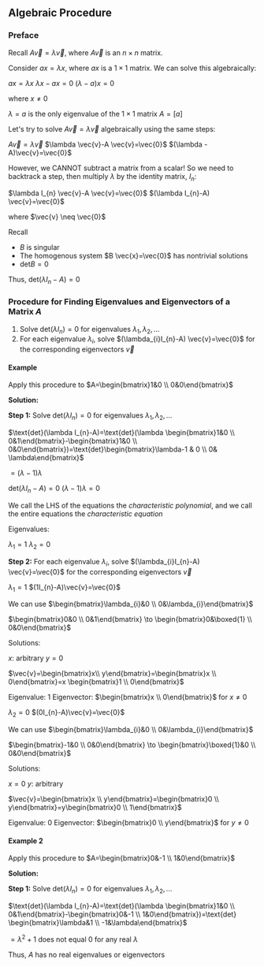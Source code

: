## Algebraic Procedure

### Preface

Recall $A \vec{v}= \lambda \vec{v}$, where $A \vec{v}$ is an $n \times n$ matrix.

Consider $ax= \lambda x$, where $ax$ is a $1 \times 1$ matrix. We can solve this algebraically:

$ax= \lambda x$
$\lambda x - ax=0$
$(\lambda-a)x=0$ 

where $x \neq 0$

$\lambda=a$ is the only eigenvalue of the $1 \times 1$ matrix $A=[a]$

Let's try to solve $A \vec{v}= \lambda \vec{v}$ algebraically using the same steps:

$A \vec{v}= \lambda \vec{v}$
$\lambda \vec{v}-A \vec{v}=\vec{0}$
$(\lambda - A)\vec{v}=\vec{0}$

However, we CANNOT subtract a matrix from a scalar! So we need to backtrack a step, then multiply $\lambda$ by the identity matrix, $I_{n}$:

$\lambda I_{n} \vec{v}-A \vec{v}=\vec{0}$
$(\lambda I_{n}-A) \vec{v}=\vec{0}$

where $\vec{v} \neq \vec{0}$

Recall

- $B$ is singular
- The homogenous system $B \vec{x}=\vec{0}$ has nontrivial solutions
- $\text{det}B=0$

Thus, $\text{det}(\lambda I_{n}-A)=0$

### Procedure for Finding Eigenvalues and Eigenvectors of a Matrix $A$

1. Solve $\text{det}(\lambda I_{n})=0$ for eigenvalues $\lambda_{1},\lambda_{2},\dots$
2. For each eigenvalue $\lambda_{i}$, solve $(\lambda_{i}I_{n}-A) \vec{v}=\vec{0}$ for the corresponding eigenvectors $\vec{v}$

#### Example

Apply this procedure to $A=\begin{bmatrix}1&0 \\ 0&0\end{bmatrix}$

**Solution:**

**Step 1:** Solve $\text{det}(\lambda I_{n})=0$ for eigenvalues $\lambda_{1},\lambda_{2},\dots$

$\text{det}(\lambda I_{n}-A)=\text{det}(\lambda \begin{bmatrix}1&0 \\ 0&1\end{bmatrix}-\begin{bmatrix}1&0 \\ 0&0\end{bmatrix})=\text{det}\begin{bmatrix}\lambda-1 & 0 \\ 0& \lambda\end{bmatrix}$

$=(\lambda -1)\lambda$

$\text{det}(\lambda I_{n}-A)=0$
$(\lambda -1) \lambda = 0$

We call the LHS of the equations the _characteristic polynomial_, and we call the entire equations the _characteristic equation_

Eigenvalues:

$\lambda_{1}=1$
$\lambda_{2}=0$

**Step 2:** For each eigenvalue $\lambda_{i}$, solve $(\lambda_{i}I_{n}-A) \vec{v}=\vec{0}$ for the corresponding eigenvectors $\vec{v}$

$\lambda_{1}=1$
$(1I_{n}-A)\vec{v}=\vec{0}$

We can use $\begin{bmatrix}\lambda_{i}&0 \\ 0&\lambda_{i}\end{bmatrix}$

$\begin{bmatrix}0&0 \\ 0&1\end{bmatrix} \to \begin{bmatrix}0&\boxed{1} \\ 0&0\end{bmatrix}$

Solutions:

$x$: arbitrary
$y=0$

$\vec{v}=\begin{bmatrix}x\\ y\end{bmatrix}=\begin{bmatrix}x \\ 0\end{bmatrix}=x \begin{bmatrix}1 \\ 0\end{bmatrix}$

Eigenvalue: 1
Eigenvector: $\begin{bmatrix}x \\ 0\end{bmatrix}$ for $x \neq 0$

$\lambda_{2}=0$
$(0I_{n}-A)\vec{v}=\vec{0}$

We can use $\begin{bmatrix}\lambda_{i}&0 \\ 0&\lambda_{i}\end{bmatrix}$

$\begin{bmatrix}-1&0 \\ 0&0\end{bmatrix} \to \begin{bmatrix}\boxed{1}&0 \\ 0&0\end{bmatrix}$

Solutions:

$x=0$
$y:$ arbitrary

$\vec{v}=\begin{bmatrix}x \\ y\end{bmatrix}=\begin{bmatrix}0 \\ y\end{bmatrix}=y\begin{bmatrix}0 \\ 1\end{bmatrix}$

Eigenvalue: 0
Eigenvector: $\begin{bmatrix}0 \\ y\end{bmatrix}$ for $y \neq 0$

#### Example 2

Apply this procedure to $A=\begin{bmatrix}0&-1 \\ 1&0\end{bmatrix}$

**Solution:**

**Step 1:** Solve $\text{det}(\lambda I_{n})=0$ for eigenvalues $\lambda_{1},\lambda_{2},\dots$

$\text{det}(\lambda I_{n}-A)=\text{det}(\lambda \begin{bmatrix}1&0 \\ 0&1\end{bmatrix}-\begin{bmatrix}0&-1 \\ 1&0\end{bmatrix})=\text{det} \begin{bmatrix}\lambda&1 \\ -1&\lambda\end{bmatrix}$

$=\lambda^2+1$ does not equal 0 for any real $\lambda$

Thus, $A$ has no real eigenvalues or eigenvectors